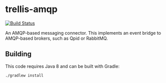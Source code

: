 # trellis-amqp

[![Build Status](https://travis-ci.org/trellis-ldp/trellis-amqp.png?branch=master)](https://travis-ci.org/trellis-ldp/trellis-amqp)

An AMQP-based messaging connector. This implements an event bridge to
AMQP-based brokers, such as Qpid or RabbitMQ.

## Building

This code requires Java 8 and can be built with Gradle:

    ./gradlew install
